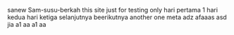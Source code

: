  sanew Sam-susu-berkah
this site just for testing only
hari pertama 1
hari kedua
hari ketiga
selanjutnya
beerikutnya
another one
meta
adz
afaaas
asd
jia
a1
aa
a1
aa
